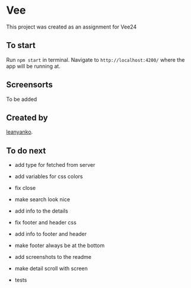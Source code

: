 # Vee

This project was created as an assignment for Vee24

## To start

Run `npm start` in terminal. Navigate to `http://localhost:4200/` where the app will be running at.

## Screensorts

To be added

## Created by

[leanyanko](http://www.twitter.com/leanyanko).

## To do next 

* add type for fetched from server

* add variables for css colors

* fix close 

* make search look nice

* add info to the details

* fix footer and header css

* add info to footer and header

* make footer always be at the bottom

* add screenshots to the readme

* make detail scroll with screen

* tests
